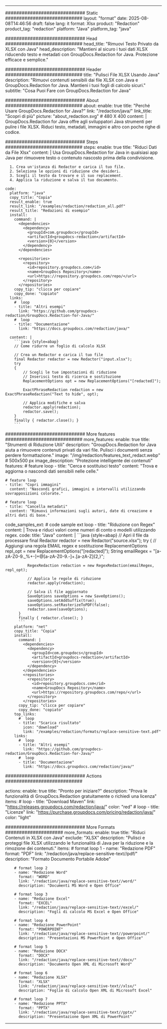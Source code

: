 
---
############################# Static ############################
layout: "format"
date:  2025-08-08T14:46:56
draft: false
lang: it
format: Xlsx
product: "Redaction"
product_tag: "redaction"
platform: "Java"
platform_tag: "java"

############################# Head ############################
head_title: "Rimuovi Testo Privato da XLSX con Java"
head_description: "Mantieni al sicuro i tuoi dati XLSX riducendo testo e metadati con GroupDocs.Redaction for Java. Protezione efficace e semplice."

############################# Header ############################
title: "Pulisci File XLSX Usando Java" 
description: "Rimuovi contenuti sensibili dai file XLSX con Java e GroupDocs.Redaction for Java. Mantieni i tuoi fogli di calcolo sicuri."
subtitle: "Cosa Puoi Fare con GroupDocs.Redaction for Java" 

############################# About ############################
about:
    enable: true
    title: "Perché Usare GroupDocs.Redaction for Java?"
    link: "/redaction/java/"
    link_title: "Scopri di più"
    picture: "about_redaction.svg" # 480 X 400
    content: |
       GroupDocs.Redaction for Java offre agli sviluppatori Java strumenti per pulire i file XLSX. Riduci testo, metadati, immagini e altro con poche righe di codice.

############################# Steps ############################
steps:
    enable: true
    title: "Riduci Dati da File Xlsx"
    content: |
      Usa GroupDocs.Redaction for Java in qualsiasi app Java per rimuovere testo o contenuto nascosto prima della condivisione.
      
      1. Crea un'istanza di Redactor e carica il tuo file.
      2. Seleziona le opzioni di riduzione che desideri.
      3. Scegli il testo da trovare e il suo replacement.
      4. Applica la riduzione e salva il tuo documento.
   
    code:
      platform: "java"
      copy_title: "Copia"
      result_enable: true
      result_link: "/examples/redaction/redaction_all.pdf"
      result_title: "Redazioni di esempio"
      install:
        command: |
          <dependencies>
            <dependency>
              <groupId>com.groupdocs</groupId>
              <artifactId>groupdocs-redaction</artifactId>
              <version>{0}</version>
            </dependency>
          </dependencies>

          <repositories>
            <repository>
              <id>repository.groupdocs.com</id>
              <name>GroupDocs Repository</name>
              <url>https://repository.groupdocs.com/repo/</url>
            </repository>
          </repositories>
        copy_tip: "clicca per copiare"
        copy_done: "copiato"
      links:
        #  loop
        - title: "Altri esempi"
          link: "https://github.com/groupdocs-redaction/GroupDocs.Redaction-for-Java/"
        #  loop
        - title: "Documentazione"
          link: "https://docs.groupdocs.com/redaction/java/"
          
      content: |
        ```java {style=abap}
        // Come ridurre un foglio di calcolo XLSX

        // Crea un Redactor e carica il tuo file
        final Redactor redactor = new Redactor("input.xlsx");
        try
        {
            // Scegli le tue impostazioni di riduzione
            // Inserisci testo di ricerca e sostituzione
            ReplacementOptions opt = new ReplacementOptions("[redacted]");
            
            ExactPhraseRedaction redaction = new ExactPhraseRedaction("Text to hide", opt);

            // Applica modifiche e salva
            redactor.apply(redaction);
            redactor.save();
        }
        finally { redactor.close(); }
        ```            


############################# More features ############################
more_features:
  enable: true
  title: "Strumenti di Riduzione Utili"
  description: "GroupDocs.Redaction for Java aiuta a rimuovere contenuti privati da vari file. Pulisci i documenti senza perdere formattazione."
  image: "/img/redaction/features_text_redact.webp" # 500x500 px
  image_description: "Protezione intelligente dei contenuti"
  features:
    # feature loop
    - title: "Cerca e sostituisci testo"
      content: "Trova e aggiorna o nascondi dati sensibili nelle celle."

    # feature loop
    - title: "Copri immagini"
      content: "Nascondi grafici, immagini o intervalli utilizzando sovrapposizioni colorate."

    # feature loop
    - title: "Cancella metadati"
      content: "Rimuovi informazioni sugli autori, date di creazione e altri dati di base."
      
  code_samples_ext:
    # code sample ext loop
    - title: "Riduzione con Regex"
      content: |
        Trova e riduci valori come numeri di conto o modelli utilizzando regex.
      code:
        title: "Java"
        content: |
          ```java {style=abap}
          //  Apri il file da processare
          final Redactor redactor = new Redactor("source.xlsx");
          try
          {
              // Aggiungi una regola EMAIL regex e sostituzione
              ReplacementOptions repl_opt = new ReplacementOptions("[redacted]");
              String emailRegex = "[a-zA-Z0-9._%+-]+@[a-zA-Z0-9.-]+\.[a-zA-Z]{2,}";

              RegexRedaction redaction = new RegexRedaction(emailRegex, repl_opt);
              
              // Applica le regole di riduzione
              redactor.apply(redaction);

              // Salva il file aggiornato
              SaveOptions saveOptions = new SaveOptions();
              saveOptions.setAddSuffix(true);
              saveOptions.setRasterizeToPDF(false);
              redactor.save(saveOptions);
          }
          finally { redactor.close(); }
          ```
        platform: "net"
        copy_title: "Copia"
        install:
          command: |
            <dependencies>
              <dependency>
                <groupId>com.groupdocs</groupId>
                <artifactId>groupdocs-redaction</artifactId>
                <version>{0}</version>
              </dependency>
            </dependencies>
            <repositories>
              <repository>
                <id>repository.groupdocs.com</id>
                <name>GroupDocs Repository</name>
                <url>https://repository.groupdocs.com/repo/</url>
              </repository>
            </repositories>
          copy_tip: "clicca per copiare"
          copy_done: "copiato"
        top_links:
          #  loop
          - title: "Scarica risultato"
            icon: "download"
            link: "/examples/redaction/formats/replace-sensitive-text.pdf"
        links:
          #  loop
          - title: "Altri esempi"
            link: "https://github.com/groupdocs-redaction/GroupDocs.Redaction-for-Java/"
          #  loop
          - title: "Documentazione"
            link: "https://docs.groupdocs.com/redaction/java/"


############################# Actions ############################

actions:
  enable: true
  title: "Pronto per iniziare?"
  description: "Prova le funzionalità di GroupDocs.Redaction gratuitamente o richiedi una licenza"
  items:
    #  loop
    - title: "Download Maven"
      link: "https://releases.groupdocs.com/redaction/java/"
      color: "red"
        #  loop
    - title: "Licenze"
      link: "https://purchase.groupdocs.com/pricing/redaction/java/"
      color: "light"


############################# More Formats #####################
more_formats:
    enable: true
    title: "Riduci Contenuti in XLSX con Java"
    exclude: "XLSX"
    description: "Pulisci e proteggi file XLSX utilizzando le funzionalità di Java per la riduzione e la rimozione dei contenuti."
    items: 
        # format loop 1
        - name: "Redazione PDF"
          format: "PDF"
          link: "/redaction/java/replace-sensitive-text//pdf/"
          description: "Formato Documento Portabile Adobe"

        # format loop 2
        - name: "Redazione Word"
          format: "WORD"
          link: "/redaction/java/replace-sensitive-text//word/"
          description: "Documenti MS Word e Open Office"
          
        # format loop 3
        - name: "Redazione Excel"
          format: "EXCEL"
          link: "/redaction/java/replace-sensitive-text//excel/"
          description: "Fogli di calcolo MS Excel e Open Office"

        # format loop 4
        - name: "Redazione PowerPoint"
          format: "POWERPOINT"
          link: "/redaction/java/replace-sensitive-text//powerpoint/"
          description: "Presentazioni MS PowerPoint e Open Office"

        # format loop 5
        - name: "Redazione DOCX"
          format: "DOCX"
          link: "/redaction/java/replace-sensitive-text//docx/"
          description: "Documento Open XML di Microsoft Word"
          
        # format loop 6
        - name: "Redazione XLSX"
          format: "XLSX"
          link: "/redaction/java/replace-sensitive-text//xlsx/"
          description: "Foglio di calcolo Open XML di Microsoft Excel"
          
        # format loop 7
        - name: "Redazione PPTX"
          format: "PPTX"
          link: "/redaction/java/replace-sensitive-text//pptx/"
          description: "Presentazione Open XML di PowerPoint"


---